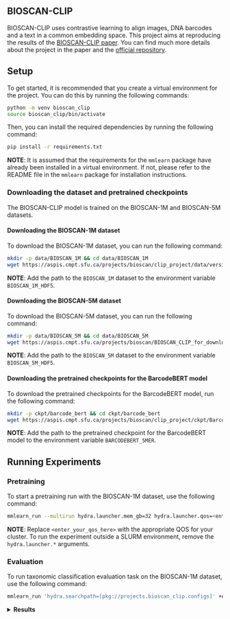 ## BIOSCAN-CLIP
BIOSCAN-CLIP uses contrastive learning to align images, DNA barcodes and a text in a common embedding space. This project
aims at reproducing the results of the [BIOSCAN-CLIP paper](https://arxiv.org/pdf/2405.17537). You can find much more
details about the project in the paper and the [official repository](https://github.com/3dlg-hcvc/bioscan-clip).

## Setup
To get started, it is recommended that you create a virtual environment for the project. You can do this by running the
following commands:
```bash
python -m venv bioscan_clip
source bioscan_clip/bin/activate
```

Then, you can install the required dependencies by running the following command:
```bash
pip install -r requirements.txt
```
**NOTE**: It is assumed that the requirements for the `mmlearn` package have already been installed in a virtual environment.
If not, please refer to the README file in the `mmlearn` package for installation instructions.

### Downloading the dataset and pretrained checkpoints
The BIOSCAN-CLIP model is trained on the BIOSCAN-1M and BIOSCAN-5M datasets.

#### Downloading the BIOSCAN-1M dataset
To download the BIOSCAN-1M dataset, you can run the following command:
```bash
mkdir -p data/BIOSCAN_1M && cd data/BIOSCAN_1M
wget https://aspis.cmpt.sfu.ca/projects/bioscan/clip_project/data/version_0.2.1/BioScan_data_in_splits.hdf5
```
**NOTE**: Add the path to the `BIOSCAN_1M` dataset to the environment variable `BIOSCAN_1M_HDF5`.

#### Downloading the BIOSCAN-5M dataset
To download the BIOSCAN-5M dataset, you can run the following command:
```bash
mkdir -p data/BIOSCAN_5M && cd data/BIOSCAN_5M
wget https://aspis.cmpt.sfu.ca/projects/bioscan/BIOSCAN_CLIP_for_downloading/BIOSCAN_5M.hdf5
```
**NOTE**: Add the path to the `BIOSCAN_5M` dataset to the environment variable `BIOSCAN_5M_HDF5`.

#### Downloading the pretrained checkpoints for the BarcodeBERT model
To download the pretrained checkpoints for the BarcodeBERT model, run the following command:
```bash
mkdir -p ckpt/barcode_bert && cd ckpt/barcode_bert
wget https://aspis.cmpt.sfu.ca/projects/bioscan/clip_project/ckpt/BarcodeBERT/model_41.pth
```
**NOTE**: Add the path to the pretrained checkpoint for the BarcodeBERT model to the environment variable `BARCODEBERT_5MER`.


## Running Experiments
### Pretraining
To start a pretraining run with the BIOSCAN-1M dataset, use the following command:

```bash
mmlearn_run --multirun hydra.launcher.mem_gb=32 hydra.launcher.qos=<enter_your_qos_here> hydra.launcher.partition=a40 hydra.launcher.gres=gpu:2 hydra.launcher.cpus_per_task=8 hydra.launcher.tasks_per_node=2 hydra.launcher.nodes=1 hydra.launcher.stderr_to_stdout=true hydra.launcher.timeout_min=1440 '+hydra.launcher.additional_parameters={export: ALL}' 'hydra.searchpath=[pkg://projects.bioscan_clip.configs]' +experiment=bioscan_1m experiment_name=bioscan1m_rgb_text_dna_test
```
**NOTE**: Replace `<enter_your_qos_here>` with the appropriate QOS for your cluster. To run the experiment outside a SLURM
environment, remove the `hydra.launcher.*` arguments.

### Evaluation
To run taxonomic classification evaluation task on the BIOSCAN-1M dataset, use the following command:
```bash
mmlearn_run 'hydra.searchpath=[pkg://projects.bioscan_clip.configs]' +experiment=bioscan_1m experiment_name=bioscan1m_eval job_type=eval resume_from_checkpoint=<path_to_checkpoint> strict_loading=false trainer.devices=1
```

<details>
<summary><b>Results</b></summary>

Here are the results we obtained from running the pretraining with the `bioscan_1m.yaml` configuration file:

| Taxonomy | Micro top-1 accuracy (Seen) | Micro top-1 accuracy (Unseen) | Macro top-1 accuracy (Seen) | Macro top-1 accuracy (Unseen) |
|---|---|---|---|---|
| Order | 98.7 / 99.4 (+0.7) | 97.6 / 98.3 (+0.7) | 98.3 / 92.6 (-5.7) | 58.8 / 69.1 (+10.3) |
| Family | 84.6 / 89.9 (+5.3) | 79.0 / 81.5 (+2.5) | 56.3 / 76.5 (+20.2) | 35.2 / 40.3 (+5.1) |
| Genus | 58.5 / 68.4 (+9.9) | 43.5 / 48.6 (+5.1) | 30.1 / 45.6 (+15.5) | 11.7 / 15.7 (+4.0) |
| Species | 42.0 / 50.1 (+8.1) | 30.1 / 28.2 (-1.9) | 17.4 / 29.5 (+12.1) | 3.9 / 5.2 (+1.3) |

We ran the experiment with 5 different random seeds (0, 42, 1337, 1 and 1234). The results in the table are in the format
`original results / average of our results (difference between ours and the original)`. Note that our results are an *average*
of 5 runs.
</details>
